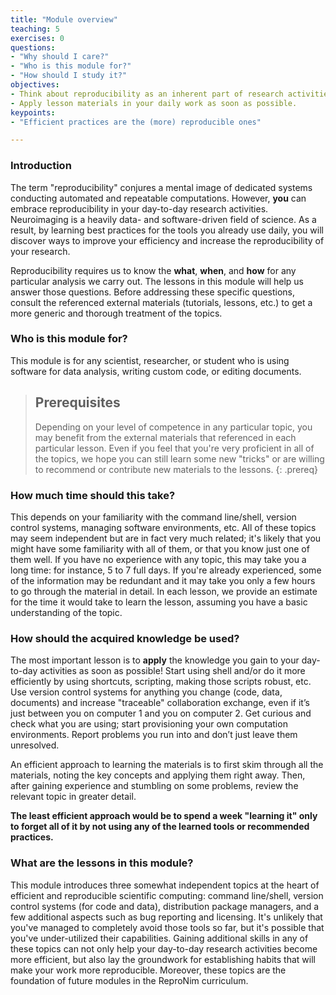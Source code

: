 ```yaml
---
title: "Module overview"
teaching: 5
exercises: 0
questions:
- "Why should I care?"
- "Who is this module for?"
- "How should I study it?"
objectives:
- Think about reproducibility as an inherent part of research activities.
- Apply lesson materials in your daily work as soon as possible.
keypoints:
- "Efficient practices are the (more) reproducible ones"

---
```


### Introduction

The term "reproducibility" conjures a mental image of dedicated systems
conducting automated and repeatable computations.  However, **you** can
embrace reproducibility in your day-to-day research activities. 
Neuroimaging is a heavily data- and software-driven field of science. 
As a result, by learning best practices for the tools you already use daily,
you will discover ways to improve your efficiency and increase the
reproducibility of your research.

Reproducibility requires us to know the **what**, **when**, and **how**
for any particular analysis we carry out. The lessons in this module will 
help us answer those questions. Before addressing these specific questions, 
consult the referenced external materials (tutorials, lessons, etc.) to get a 
more generic and thorough treatment of the topics.


### Who is this module for?

This module is for any scientist, researcher, or student who is using
software for data analysis, writing custom code, or editing documents.

> ## Prerequisites
>
>
> Depending on your level of competence in any particular topic, you
> may benefit from the external materials that referenced in each
> particular lesson.  Even if you feel that you're very proficient in all
> of the topics, we hope you can still learn some new "tricks" or are
> willing to recommend or contribute new materials to the lessons.
{: .prereq}

### How much time should this take?

This depends on your familiarity with the command line/shell, version
control systems, managing software environments, etc. All of these
topics may seem independent but are in fact very much related; it's likely
that you might have some familiarity with all of them, or that you know
just one of them well. If you have no experience with any topic,
this may take you a long time: for instance, 5 to 7 full days. If you're
already experienced, some of the information may be redundant and it may take
you only a few hours to go through the material in detail. In each
lesson, we provide an estimate for the time it would take to learn
the lesson, assuming you have a basic understanding of the topic.

### How should the acquired knowledge be used?

The most important lesson is to **apply** the knowledge you gain to
your day-to-day activities as soon as possible! Start using shell
and/or do it more efficiently by using shortcuts, scripting, making
those scripts robust, etc. Use version control systems for anything
you change (code, data, documents) and increase "traceable" collaboration
exchange, even if it’s just between you on computer 1 and you on
computer 2. Get curious and check what you are using; start
provisioning your own computation environments. Report problems you
run into and don’t just leave them unresolved.

An efficient approach to learning the materials is to first skim
through all the materials, noting the key concepts and applying them
right away. Then, after gaining experience and stumbling on some
problems, review the relevant topic in greater detail.

**The least efficient approach would be to spend a week "learning
it" only to forget all of it by not using any of the learned tools
or recommended practices.**

### What are the lessons in this module?

This module introduces three somewhat independent topics at the heart of
efficient and reproducible scientific computing: command line/shell, 
version control systems (for code and data), distribution package managers,
and a few additional aspects such as bug reporting and licensing. It's 
unlikely that you've managed to completely avoid those tools so far,
but it's possible that you've under-utilized their capabilities.
Gaining additional skills in any of these topics can not only help
your day-to-day research activities become more efficient, but
also lay the groundwork for establishing habits that will make your work
more reproducible. Moreover, these topics are the foundation of future
modules in the ReproNim curriculum.

